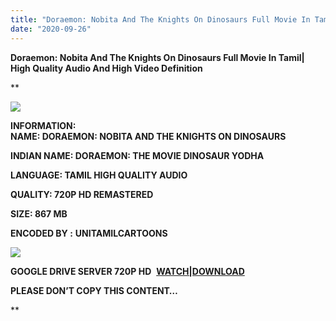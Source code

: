 ```yaml
---
title: "Doraemon: Nobita And The Knights On Dinosaurs Full Movie In Tamil| High Quality Audio And High Video Definition"
date: "2020-09-26"
---
```


**Doraemon: Nobita And The Knights On Dinosaurs Full Movie In Tamil| High Quality Audio And High Video Definition** 

**

[![](https://1.bp.blogspot.com/-JFFytIel8Ic/X28zo7UGTzI/AAAAAAAAC8E/swLp0I2Gd4kZEoHq1BysGN991tQtzHqzwCLcBGAsYHQ/w400-h223/Doraemon{c48f4630022c0d57354920639953d21a0626fbbe35cb91b826b45669a52e752e}2BKnights{c48f4630022c0d57354920639953d21a0626fbbe35cb91b826b45669a52e752e}2BOn{c48f4630022c0d57354920639953d21a0626fbbe35cb91b826b45669a52e752e}2BDinosaurs.png)](https://1.bp.blogspot.com/-JFFytIel8Ic/X28zo7UGTzI/AAAAAAAAC8E/swLp0I2Gd4kZEoHq1BysGN991tQtzHqzwCLcBGAsYHQ/s1267/Doraemon{c48f4630022c0d57354920639953d21a0626fbbe35cb91b826b45669a52e752e}2BKnights{c48f4630022c0d57354920639953d21a0626fbbe35cb91b826b45669a52e752e}2BOn{c48f4630022c0d57354920639953d21a0626fbbe35cb91b826b45669a52e752e}2BDinosaurs.png)

**INFORMATION:  
NAME: DORAEMON: NOBITA AND THE KNIGHTS ON DINOSAURS**

**INDIAN NAME: **DORAEMON: THE MOVIE DINOSAUR YODHA****

**LANGUAGE: TAMIL HIGH QUALITY AUDIO**

**QUALITY: 720P HD REMASTERED**

**SIZE: 867 MB** 

**ENCODED BY :** **UNITAMILCARTOONS**

[![](https://1.bp.blogspot.com/-4iw8rOfbQEc/X0eo05S0F2I/AAAAAAAACpc/VLu5gLrog9ErPzMPcWSV2cmznHbrg13OACPcBGAYYCw/s320/Doraemon{c48f4630022c0d57354920639953d21a0626fbbe35cb91b826b45669a52e752e}2BNobita{c48f4630022c0d57354920639953d21a0626fbbe35cb91b826b45669a52e752e}2BAnd{c48f4630022c0d57354920639953d21a0626fbbe35cb91b826b45669a52e752e}2BThe{c48f4630022c0d57354920639953d21a0626fbbe35cb91b826b45669a52e752e}2BKnights{c48f4630022c0d57354920639953d21a0626fbbe35cb91b826b45669a52e752e}2BOn{c48f4630022c0d57354920639953d21a0626fbbe35cb91b826b45669a52e752e}2BDinosaurs.png)](https://1.bp.blogspot.com/-4iw8rOfbQEc/X0eo05S0F2I/AAAAAAAACpc/VLu5gLrog9ErPzMPcWSV2cmznHbrg13OACPcBGAYYCw/s1274/Doraemon{c48f4630022c0d57354920639953d21a0626fbbe35cb91b826b45669a52e752e}2BNobita{c48f4630022c0d57354920639953d21a0626fbbe35cb91b826b45669a52e752e}2BAnd{c48f4630022c0d57354920639953d21a0626fbbe35cb91b826b45669a52e752e}2BThe{c48f4630022c0d57354920639953d21a0626fbbe35cb91b826b45669a52e752e}2BKnights{c48f4630022c0d57354920639953d21a0626fbbe35cb91b826b45669a52e752e}2BOn{c48f4630022c0d57354920639953d21a0626fbbe35cb91b826b45669a52e752e}2BDinosaurs.png)

**GOOGLE DRIVE SERVER 720P HD**  **[WATCH|DOWNLOAD](https://gplinks.co/rnrEf)**

**PLEASE DON’T COPY THIS CONTENT…**









**
